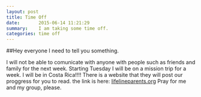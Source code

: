 ```yaml
---
layout: post
title: Time Off
date:       2015-06-14 11:21:29
summary:    I am taking some time off.
categories: time off
---
```


##Hey everyone I need to tell you something.

I will not be able to comunicate with anyone with people such as friends and family for the next week. Starting Tuesday I will be on a mission trip for a week. I will be in Costa Rica!!!! There is a website that they will post our proggress for you to read. the link is here: [lifelineparents.org](http://lifelineparents.org) Pray for me and my group, please.
